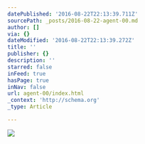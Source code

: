 ```yaml
---
datePublished: '2016-08-22T22:13:39.711Z'
sourcePath: _posts/2016-08-22-agent-00.md
author: []
via: {}
dateModified: '2016-08-22T22:13:39.272Z'
title: ''
publisher: {}
description: ''
starred: false
inFeed: true
hasPage: true
inNav: false
url: agent-00/index.html
_context: 'http://schema.org'
_type: Article

---
```

![](https://imgflo.herokuapp.com/graph/vahj1ThiexotieMo/fea75d34eaca7f68d49f0f8aa2e0f425/croprotate.png?cropheight=3263&cropwidth=4928&degrees=0&input=https%3A%2F%2Fthe-grid-user-content.s3-us-west-2.amazonaws.com%2F19c1ae9e-e564-4da8-b3ce-8193dbcde510.png&x=0&y=0)